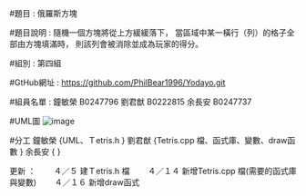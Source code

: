 #題目 : 俄羅斯方塊

#題目說明 : 
	隨機一個方塊將從上方緩緩落下，
	當區域中某一橫行（列）的格子全部由方塊填滿時，
	則該列會被消除並成為玩家的得分。
    
#組別 : 第四組

#GtHub網址 : 
	https://github.com/PhilBear1996/Yodayo.git

#組員名單 : 
    鐘敏榮 B0247796
    劉君猷 B0222815 
    余長安 B0247737
    
#UML圖 
    ![image](https://user-images.githubusercontent.com/101238831/163676192-fea0ba31-97b2-4915-8274-593e6493bd3b.png)

#分工
	鐘敏榮
	{UML、Ｔetris.h
	}
	劉君猷 
	{Tetris.cpp 檔、函式庫、變數、draw函數
	}
	余長安
	{
	} 
		

更新 ：
　　４／５ 建Ｔetris.h 檔
　　４／１４ 新增Tetris.cpp 檔(需要的函式庫與變數)
　　４／１６ 新增draw函式
